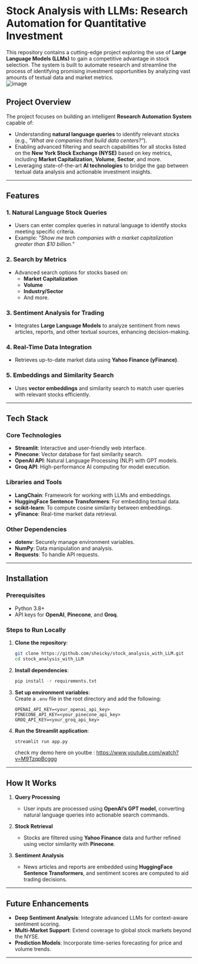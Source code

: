 
# Stock Analysis with LLMs: Research Automation for Quantitative Investment  

This repository contains a cutting-edge project exploring the use of **Large Language Models (LLMs)** to gain a competitive advantage in stock selection. The system is built to automate research and streamline the process of identifying promising investment opportunities by analyzing vast amounts of textual data and market metrics.  
![image](https://github.com/user-attachments/assets/6645bebb-240d-47f7-a768-aa3831fc375e)


## Project Overview  

The project focuses on building an intelligent **Research Automation System** capable of:  
- Understanding **natural language queries** to identify relevant stocks (e.g., *"What are companies that build data centers?"*).  
- Enabling advanced filtering and search capabilities for all stocks listed on the **New York Stock Exchange (NYSE)** based on key metrics, including **Market Capitalization**, **Volume**, **Sector**, and more.  
- Leveraging state-of-the-art **AI technologies** to bridge the gap between textual data analysis and actionable investment insights.  
 

---

## Features  

### 1. **Natural Language Stock Queries**  
   - Users can enter complex queries in natural language to identify stocks meeting specific criteria.  
   - Example: *"Show me tech companies with a market capitalization greater than $10 billion."*  

### 2. **Search by Metrics**  
   - Advanced search options for stocks based on:  
     - **Market Capitalization**  
     - **Volume**  
     - **Industry/Sector**  
     - And more.  

### 3. **Sentiment Analysis for Trading**  
   - Integrates **Large Language Models** to analyze sentiment from news articles, reports, and other textual sources, enhancing decision-making.  

### 4. **Real-Time Data Integration**  
   - Retrieves up-to-date market data using **Yahoo Finance (yFinance)**.  

### 5. **Embeddings and Similarity Search**  
   - Uses **vector embeddings** and similarity search to match user queries with relevant stocks efficiently.  

---

## Tech Stack  

### Core Technologies  
- **Streamlit**: Interactive and user-friendly web interface.  
- **Pinecone**: Vector database for fast similarity search.  
- **OpenAI API**: Natural Language Processing (NLP) with GPT models.  
- **Groq API**: High-performance AI computing for model execution.  

### Libraries and Tools  
- **LangChain**: Framework for working with LLMs and embeddings.  
- **HuggingFace Sentence Transformers**: For embedding textual data.  
- **scikit-learn**: To compute cosine similarity between embeddings.  
- **yFinance**: Real-time market data retrieval.  

### Other Dependencies  
- **dotenv**: Securely manage environment variables.  
- **NumPy**: Data manipulation and analysis.  
- **Requests**: To handle API requests.  

---

## Installation  

### Prerequisites  
- Python 3.8+  
- API keys for **OpenAI**, **Pinecone**, and **Groq**.  

### Steps to Run Locally  
1. **Clone the repository**:  
   ```bash  
   git clone https://github.com/sheicky/stock_analysis_with_LLM.git  
   cd stock_analysis_with_LLM  
   ```  

2. **Install dependencies**:  
   ```bash  
   pip install -r requirements.txt  
   ```  

3. **Set up environment variables**:  
   Create a `.env` file in the root directory and add the following:  
   ```env  
   OPENAI_API_KEY=<your_openai_api_key>  
   PINECONE_API_KEY=<your_pinecone_api_key>  
   GROQ_API_KEY=<your_groq_api_key>  
   ```  

4. **Run the Streamlit application**:  
   ```bash  
   streamlit run app.py  
   ```
   check my demo here on youtbe : https://www.youtube.com/watch?v=M9TzqpBcggg

---

## How It Works  

1. **Query Processing**  
   - User inputs are processed using **OpenAI’s GPT model**, converting natural language queries into actionable search commands.  

2. **Stock Retrieval**  
   - Stocks are filtered using **Yahoo Finance** data and further refined using vector similarity with **Pinecone**.  

3. **Sentiment Analysis**  
   - News articles and reports are embedded using **HuggingFace Sentence Transformers**, and sentiment scores are computed to aid trading decisions.  

---

## Future Enhancements  

- **Deep Sentiment Analysis**: Integrate advanced LLMs for context-aware sentiment scoring.  
- **Multi-Market Support**: Extend coverage to global stock markets beyond the NYSE.  
- **Prediction Models**: Incorporate time-series forecasting for price and volume trends.  

---
